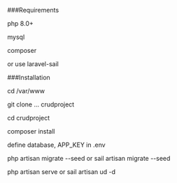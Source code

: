 ###Requirements

php 8.0+

mysql

composer

or use laravel-sail

###Installation

cd /var/www

git clone ... crudproject

cd crudproject

composer install

define database, APP_KEY in .env

php artisan migrate --seed or sail artisan migrate --seed

php artisan serve or sail artisan ud -d

